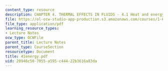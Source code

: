 ```yaml
---
content_type: resource
description: CHAPTER 4. THERMAL EFFECTS IN FLUIDS - 4.1 Heat and energy conservation
file: https://ol-ocw-studio-app-production.s3.amazonaws.com/courses/1-63-advanced-fluid-dynamics-of-the-environment-fall-2002/20946c507055a595c44422b3616a83da_41energy.pdf
file_type: application/pdf
learning_resource_types:
- Lecture Notes
ocw_type: OCWFile
parent_title: Lecture Notes
parent_type: CourseSection
resourcetype: Document
title: 41energy.pdf
uid: 20946c50-7055-a595-c444-22b3616a83da
---
```


